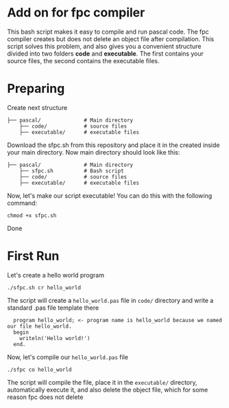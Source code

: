 # Add on for fpc compiler
This bash script makes it easy to compile and run pascal code.
The fpc compiler creates but does not delete an object file after compilation. This script solves this problem, and also gives you a convenient structure divided into two folders **code** and **executable**. The first contains your source files, the second contains the executable files.

# Preparing
Create next structure 
```
├── pascal/              # Main directory
    ├── code/            # source files
    ├── executable/      # executable files
```
Download the sfpc.sh from this repository and place it in the created inside your main directory. Now main directory should look like this:
```
├── pascal/              # Main directory
    ├── sfpc.sh          # Bash script
    ├── code/            # source files
    ├── executable/      # executable files
```

Now, let's make our script executable! You can do this with the following command:

`chmod +x sfpc.sh`

Done

# First Run
Let's create a hello world program

`./sfpc.sh cr hello_world`

The script will create a `hello_world.pas` file in `code/` directory and write a standard .pas file template there
```
  program hello_world; <- program name is hello_world because we named our file hello_world.
  begin
    writeln('Hello world!')
  end.
```

Now, let's compile our `hello_world.pas` file

`./sfpc co hello_world`

The script will compile the file, place it in the `executable/` directory, automatically execute it, and also delete the object file, which for some reason fpc does not delete
